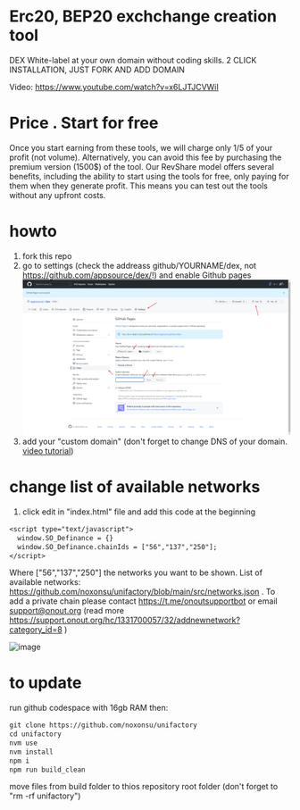 # Erc20, BEP20 exchchange creation tool
DEX White-label at your own domain without coding skills. 2 CLICK INSTALLATION, JUST FORK AND ADD DOMAIN

Video: https://www.youtube.com/watch?v=x6LJTJCVWiI 

# Price . Start for free
Once you start earning from these tools, we will charge only 1/5 of your profit (not volume). Alternatively, you can avoid this fee by purchasing the premium version (1500$) of the tool. Our RevShare model offers several benefits, including the ability to start using the tools for free, only paying for them when they generate profit. This means you can test out the tools without any upfront costs.

# howto
1. fork this repo
2. go to settings (check the addreass github/YOURNAME/dex, not https://github.com/appsource/dex/!) and enable Github pages
![alt text](howto.png "Title")
3. add your "custom domain" (don't forget to change DNS of your domain. <a href="https://www.youtube.com/watch?v=EX4w9hsduNA" target="_blank">video tutorial</a>)

# change list of available networks

1. click edit in "index.html" file and add this code at the beginning 
```
<script type="text/javascript">
  window.SO_Definance = {}
  window.SO_Definance.chainIds = ["56","137","250"];
</script>
```
Where ["56","137","250"] the networks you want to be shown. 
List of available networks: https://github.com/noxonsu/unifactory/blob/main/src/networks.json . 
To add a private chain please contact https://t.me/onoutsupportbot or email support@onout.org (read more https://support.onout.org/hc/1331700057/32/addnewnetwork?category_id=8 )

![image](https://user-images.githubusercontent.com/2914674/205314312-a75aa402-c248-49d6-8e35-d9b1453e9bd9.png)

# to update
run github codespace with 16gb RAM then:
```
git clone https://github.com/noxonsu/unifactory
cd unifactory
nvm use
nvm install
npm i
npm run build_clean
```
move files from build folder to thios repository root folder (don't forget to "rm -rf unifactory")
